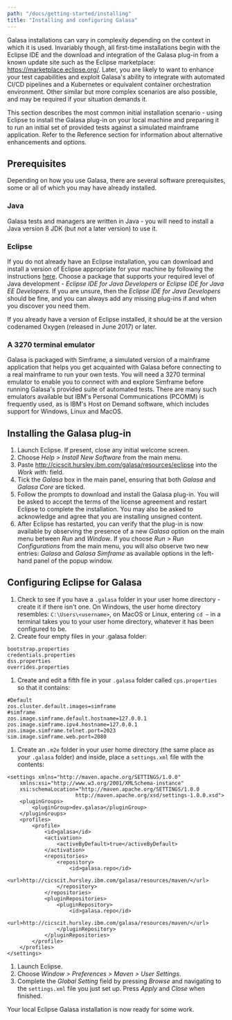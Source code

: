 ```yaml
---
path: "/docs/getting-started/installing"
title: "Installing and configuring Galasa"
---
```


Galasa installations can vary in complexity depending on the context in which it is used. Invariably though, all first-time installations begin with the Eclipse IDE and the download and integration of the Galasa plug-in from a known update site such as the Eclipse marketplace: https://marketplace.eclipse.org/. Later, you are likely to want to enhance your test capabilities and exploit Galasa's ability to integrate with automated CI/CD pipelines and a Kubernetes or equivalent container orchestration environment. Other similar but more complex scenarios are also possible, and may be required if your situation demands it.

This section describes the most common initial installation scenario - using Eclipse to install the Galasa plug-in on your local machine and preparing it to run an initial set of provided tests against a simulated mainframe application. Refer to the Reference section for information about alternative enhancements and options.

## Prerequisites
Depending on how you use Galasa, there are several software prerequisites, some or all of which you may have already installed.

### Java
Galasa tests and managers are written in Java - you will need to install a Java version 8 JDK (but *not* a later version) to use it.

### Eclipse
If you do not already have an Eclipse installation, you can download and install a version of Eclipse appropriate for your machine by following the instructions [here](https://www.eclipse.org/downloads/packages/installer). Choose a package that supports your required level of Java development - *Eclipse IDE for Java Developers* or *Eclipse IDE for Java EE Developers*. If you are unsure, then the *Eclipse IDE for Java Developers* should be fine, and you can always add any missing plug-ins if and when you discover you need them. 

If you already have a version of Eclipse installed, it should be at the version codenamed Oxygen (released in June 2017) or later.

### A 3270 terminal emulator
Galasa is packaged with Simframe, a simulated version of a mainframe application that helps you get acquainted with Galasa before connecting to a real mainframe to run your own tests. You will need a 3270 terminal emulator to enable you to connect with and explore Simframe before running Galasa's provided suite of automated tests. There are many such emulators available but IBM's Personal Communications (PCOMM) is frequently used, as is IBM's Host on Demand software, which includes support for Windows, Linux and MacOS.

## Installing the Galasa plug-in
1. Launch Eclipse. If present, close any initial welcome screen.
1. Choose *Help > Install New Software* from the main menu.
1. Paste http://cicscit.hursley.ibm.com/galasa/resources/eclipse into the *Work with:* field.
1. Tick the *Galasa* box in the main panel, ensuring that both *Galasa* and *Galasa Core* are ticked.
1. Follow the prompts to download and install the Galasa plug-in. You will be asked to accept the terms of the license agreement and restart Eclipse to complete the installation. You may also be asked to acknowledge and agree that you are installing unsigned content.
1. After Eclipse has restarted, you can verify that the plug-in is now available by observing the presence of a new *Galasa* option on the main menu between *Run* and *Window*. If you choose *Run > Run Configurations* from the main menu, you will also observe two new entries: *Galasa* and *Galasa Simframe* as available options in the left-hand panel of the popup window.

## Configuring Eclipse for Galasa
1. Check to see if you have a `.galasa` folder in your user home directory - create it if there isn't one. On Windows, the user home directory resembles: `C:\Users\<username>`, on MacOS or Linux, entering `cd ~` in a terminal takes you to your user home directory, whatever it has been configured to be.
1. Create four empty files in your .galasa folder:
```
bootstrap.properties
credentials.properties
dss.properties
overrides.properties
```
1. Create and edit a fifth file in your `.galasa` folder called `cps.properties` so that it contains:
```
#Default
zos.cluster.default.images=simframe
#simframe
zos.image.simframe.default.hostname=127.0.0.1
zos.image.simframe.ipv4.hostname=127.0.0.1
zos.image.simframe.telnet.port=2023
sim.image.simframe.web.port=2080
```
1. Create an `.m2e` folder in your user home directory (the same place as your `.galasa` folder) and inside, place a `settings.xml` file with the contents: 
```
<settings xmlns="http://maven.apache.org/SETTINGS/1.0.0"
    xmlns:xsi="http://www.w3.org/2001/XMLSchema-instance"
    xsi:schemaLocation="http://maven.apache.org/SETTINGS/1.0.0
                      http://maven.apache.org/xsd/settings-1.0.0.xsd">
    <pluginGroups>
        <pluginGroup>dev.galasa</pluginGroup>
    </pluginGroups>
    <profiles>
        <profile>
            <id>galasa</id>
            <activation>
                <activeByDefault>true</activeByDefault>
            </activation>
            <repositories>
                <repository>
                    <id>galasa.repo</id>
                    <url>http://cicscit.hursley.ibm.com/galasa/resources/maven/</url>
                </repository>
            </repositories>
            <pluginRepositories>
                <pluginRepository>
                    <id>galasa.repo</id>
                    <url>http://cicscit.hursley.ibm.com/galasa/resources/maven/</url>
                </pluginRepository>
            </pluginRepositories>
        </profile>
    </profiles>
</settings>
```
1. Launch Eclipse.
1. Choose *Window > Preferences > Maven > User Settings*.
1. Complete the *Global Setting* field by pressing *Browse* and navigating to the `settings.xml` file you just set up. Press *Apply* and *Close* when finished.

Your local Eclipse Galasa installation is now ready for some work.





